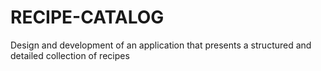 # RECIPE-CATALOG

Design and development of an application that presents a structured and detailed collection of recipes
